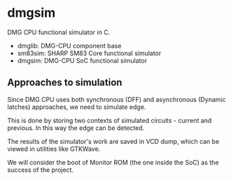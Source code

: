 # dmgsim

DMG CPU functional simulator in C.

- dmglib: DMG-CPU component base
- sm83sim: SHARP SM83 Core functional simulator
- dmgsim: DMG-CPU SoC functional simulator

## Approaches to simulation

Since DMG CPU uses both synchronous (DFF) and asynchronous (Dynamic latches) approaches, we need to simulate edge.

This is done by storing two contexts of simulated circuits - current and previous. In this way the edge can be detected.

The results of the simulator's work are saved in VCD dump, which can be viewed in utilities like GTKWave.

We will consider the boot of Monitor ROM (the one inside the SoC) as the success of the project.